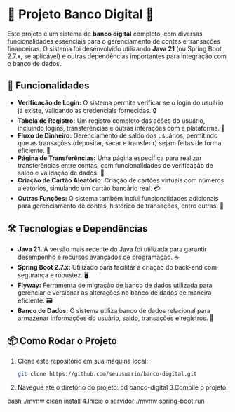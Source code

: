 # 🚀 Projeto Banco Digital 🚀

Este projeto é um sistema de **banco digital** completo, com diversas funcionalidades essenciais para o gerenciamento de contas e transações financeiras. O sistema foi desenvolvido utilizando **Java 21** (ou Spring Boot 2.7.x, se aplicável) e outras dependências importantes para integração com o banco de dados.

## 🔑 Funcionalidades

- **Verificação de Login:** O sistema permite verificar se o login do usuário já existe, validando as credenciais fornecidas. 🔒
- **Tabela de Registro:** Um registro completo das ações do usuário, incluindo logins, transferências e outras interações com a plataforma. 📝
- **Fluxo de Dinheiro:** Gerenciamento de saldo dos usuários, permitindo que as transações (depositar, sacar e transferir) sejam feitas de forma eficiente. 💸
- **Página de Transferências:** Uma página específica para realizar transferências entre contas, com funcionalidades de verificação de saldo e validação de dados. 🔄
- **Criação de Cartão Aleatório:** Criação de cartões virtuais com números aleatórios, simulando um cartão bancário real. 💳
- **Outras Funções:** O sistema também inclui funcionalidades adicionais para gerenciamento de contas, histórico de transações, entre outras. 🔧

## 🛠️ Tecnologias e Dependências

- **Java 21:** A versão mais recente do Java foi utilizada para garantir desempenho e recursos avançados de programação. ☕
- **Spring Boot 2.7.x:** Utilizado para facilitar a criação do back-end com segurança e robustez. 🖥️
- **Flyway:** Ferramenta de migração de banco de dados utilizada para gerenciar e versionar as alterações no banco de dados de maneira eficiente. 🗃️
- **Banco de Dados:** O sistema utiliza banco de dados relacional para armazenar informações do usuário, saldo, transações e registros. 🏦

## 📦 Como Rodar o Projeto

1. Clone este repositório em sua máquina local:
   ```bash
   git clone https://github.com/seuusuario/banco-digital.git
2. Navegue até o diretório do projeto:
   cd banco-digital
3.Compile o projeto:

bash
./mvnw clean install
4.Inicie o servidor
./mvnw spring-boot:run
